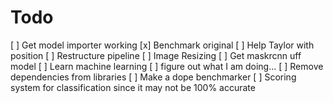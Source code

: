 # Todo

[ ] Get model importer working
[x] Benchmark original
[ ] Help Taylor with position
[ ] Restructure pipeline
[ ] Image Resizing
[ ] Get maskrcnn uff model
[ ] Learn machine learning
[ ] figure out what I am doing...
[ ] Remove dependencies from libraries
[ ] Make a dope benchmarker
[ ] Scoring system for classification since it may not be 100% accurate
